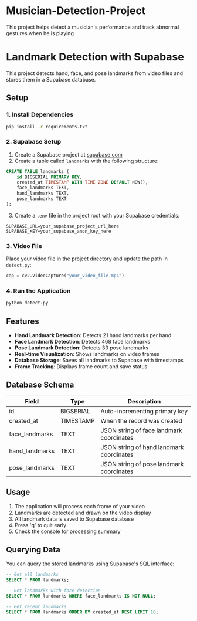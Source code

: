 # Musician-Detection-Project
This project helps detect a musician's performance and track abnormal gestures when he is playing

# Landmark Detection with Supabase

This project detects hand, face, and pose landmarks from video files and stores them in a Supabase database.

## Setup

### 1. Install Dependencies
```bash
pip install -r requirements.txt
```

### 2. Supabase Setup

1. Create a Supabase project at [supabase.com](https://supabase.com)
2. Create a table called `landmarks` with the following structure:

```sql
CREATE TABLE landmarks (
    id BIGSERIAL PRIMARY KEY,
    created_at TIMESTAMP WITH TIME ZONE DEFAULT NOW(),
    face_landmarks TEXT,
    hand_landmarks TEXT,
    pose_landmarks TEXT
);
```

3. Create a `.env` file in the project root with your Supabase credentials:

```env
SUPABASE_URL=your_supabase_project_url_here
SUPABASE_KEY=your_supabase_anon_key_here
```

### 3. Video File
Place your video file in the project directory and update the path in `detect.py`:
```python
cap = cv2.VideoCapture("your_video_file.mp4")
```

### 4. Run the Application
```bash
python detect.py
```

## Features

- **Hand Landmark Detection**: Detects 21 hand landmarks per hand
- **Face Landmark Detection**: Detects 468 face landmarks
- **Pose Landmark Detection**: Detects 33 pose landmarks
- **Real-time Visualization**: Shows landmarks on video frames
- **Database Storage**: Saves all landmarks to Supabase with timestamps
- **Frame Tracking**: Displays frame count and save status

## Database Schema

| Field | Type | Description |
|-------|------|-------------|
| id | BIGSERIAL | Auto-incrementing primary key |
| created_at | TIMESTAMP | When the record was created |
| face_landmarks | TEXT | JSON string of face landmark coordinates |
| hand_landmarks | TEXT | JSON string of hand landmark coordinates |
| pose_landmarks | TEXT | JSON string of pose landmark coordinates |

## Usage

1. The application will process each frame of your video
2. Landmarks are detected and drawn on the video display
3. All landmark data is saved to Supabase database
4. Press 'q' to quit early
5. Check the console for processing summary

## Querying Data

You can query the stored landmarks using Supabase's SQL interface:

```sql
-- Get all landmarks
SELECT * FROM landmarks;

-- Get landmarks with face detection
SELECT * FROM landmarks WHERE face_landmarks IS NOT NULL;

-- Get recent landmarks
SELECT * FROM landmarks ORDER BY created_at DESC LIMIT 10;
``` 